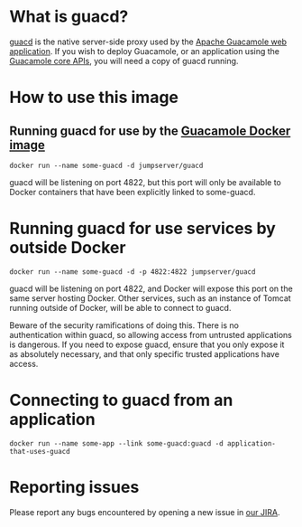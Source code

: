 # What is guacd?
[guacd](https://github.com/apache/incubator/guacamole-server/) is the native server-side proxy used by the [Apache Guacamole web application](http://guacamole.incubator.apache.org/). If you wish to deploy Guacamole, or an application using the [Guacamole core APIs](http://guacamole.incubator.apache.org/api-documentation), you will need a copy of guacd running.

# How to use this image
## Running guacd for use by the [Guacamole Docker image](https://registry.hub.docker.com/u/guacamole/guacamole/)
```
docker run --name some-guacd -d jumpserver/guacd
```
guacd will be listening on port 4822, but this port will only be available to Docker containers that have been explicitly linked to some-guacd.

# Running guacd for use services by outside Docker
```
docker run --name some-guacd -d -p 4822:4822 jumpserver/guacd
```
guacd will be listening on port 4822, and Docker will expose this port on the same server hosting Docker. Other services, such as an instance of Tomcat running outside of Docker, will be able to connect to guacd.

Beware of the security ramifications of doing this. There is no authentication within guacd, so allowing access from untrusted applications is dangerous. If you need to expose guacd, ensure that you only expose it as absolutely necessary, and that only specific trusted applications have access.

# Connecting to guacd from an application
```
docker run --name some-app --link some-guacd:guacd -d application-that-uses-guacd
```
# Reporting issues
Please report any bugs encountered by opening a new issue in [our JIRA](https://issues.apache.org/jira/browse/GUACAMOLE/).